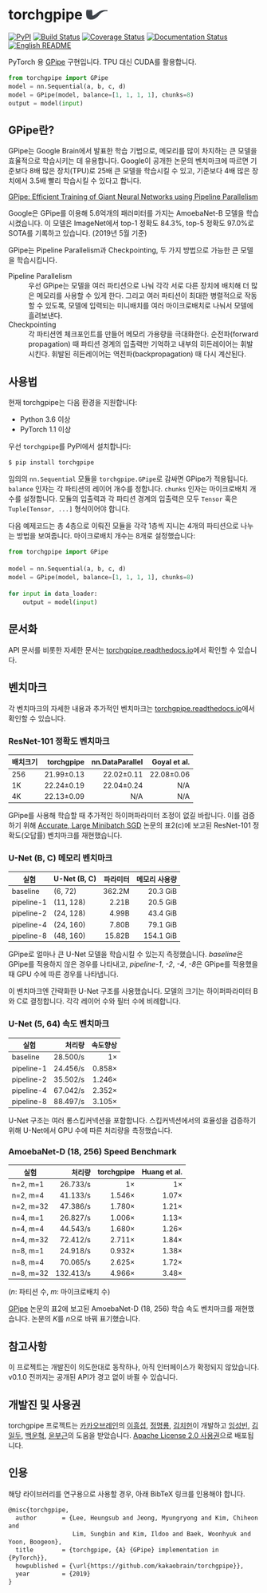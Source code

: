 # torchgpipe <img src="docs/_static/not-pipe.svg" height="20" />

[![PyPI](https://img.shields.io/pypi/v/torchgpipe.svg)](https://pypi.org/project/torchgpipe)
[![Build Status](https://travis-ci.org/kakaobrain/torchgpipe.svg?branch=master)](https://travis-ci.org/kakaobrain/torchgpipe)
[![Coverage Status](https://coveralls.io/repos/github/KakaoBrain/torchgpipe/badge.svg?branch=master)](https://coveralls.io/github/KakaoBrain/torchgpipe?branch=master)
[![Documentation Status](https://readthedocs.org/projects/torchgpipe/badge/?version=latest)](https://torchgpipe.readthedocs.io/en/latest/?badge=latest)
[![English README](https://img.shields.io/badge/readme-english-blue.svg)](README.md)

PyTorch 용 [GPipe](https://arxiv.org/abs/1811.06965) 구현입니다. TPU 대신
CUDA를 활용합니다.

```python
from torchgpipe import GPipe
model = nn.Sequential(a, b, c, d)
model = GPipe(model, balance=[1, 1, 1, 1], chunks=8)
output = model(input)
```

## GPipe란?

GPipe는 Google Brain에서 발표한 학습 기법으로, 메모리를 많이 차지하는 큰 모델을
효율적으로 학습시키는 데 유용합니다. Google이 공개한 논문의 벤치마크에 따르면
기준보다 8배 많은 장치(TPU)로 25배 큰 모델을 학습시킬 수 있고, 기준보다 4배
많은 장치에서 3.5배 빨리 학습시킬 수 있다고 합니다.

[GPipe: Efficient Training of Giant Neural Networks using Pipeline Parallelism](https://arxiv.org/abs/1811.06965)

Google은 GPipe를 이용해 5.6억개의 패러미터를 가지는 AmoebaNet-B 모델을
학습시켰습니다. 이 모델은 ImageNet에서 top-1 정확도 84.3%, top-5 정확도 97.0%로
SOTA를 기록하고 있습니다. (2019년 5월 기준)

GPipe는 Pipeline Parallelism과 Checkpointing, 두 가지 방법으로 가능한 큰 모델을
학습시킵니다.

<dl>
<dt>Pipeline Parallelism</dt>
<dd>우선 GPipe는 모델을 여러 파티션으로 나눠 각각 서로 다른 장치에 배치해 더
    많은 메모리를 사용할 수 있게 한다. 그리고 여러 파티션이 최대한 병렬적으로
    작동할 수 있도록, 모델에 입력되는 미니배치를 여러 마이크로배치로 나눠서
    모델에 흘려보낸다.</dd>

<dt>Checkpointing</dt>
<dd>각 파티션엔 체크포인트를 만들어 메모리 가용량을 극대화한다. 순전파(forward
    propagation) 때 파티션 경계의 입출력만 기억하고 내부의 히든레이어는
    휘발시킨다. 휘발된 히든레이어는 역전파(backpropagation) 때 다시
    계산된다.</dd>
</dl>

## 사용법

현재 torchgpipe는 다음 환경을 지원합니다:

- Python 3.6 이상
- PyTorch 1.1 이상

우선 `torchgpipe`를 PyPI에서 설치합니다:

```sh
$ pip install torchgpipe
```

임의의 `nn.Sequential` 모듈을 `torchgpipe.GPipe`로 감싸면 GPipe가 적용됩니다.
`balance` 인자는 각 파티션의 레이어 개수를 정합니다. `chunks` 인자는
마이크로배치 개수를 설정합니다. 모듈의 입출력과 각 파티션 경계의 입출력은 모두
`Tensor` 혹은 `Tuple[Tensor, ...]` 형식이어야 합니다.

다음 예제코드는 총 4층으로 이뤄진 모듈을 각각 1층씩 지니는 4개의 파티션으로
나누는 방법을 보여줍니다. 마이크로배치 개수는 8개로 설정했습니다:

```python
from torchgpipe import GPipe

model = nn.Sequential(a, b, c, d)
model = GPipe(model, balance=[1, 1, 1, 1], chunks=8)

for input in data_loader:
    output = model(input)
```

## 문서화

API 문서를 비롯한 자세한 문서는 [torchgpipe.readthedocs.io][rtd]에서 확인할 수
있습니다.

[rtd]: https://torchgpipe.readthedocs.io/

## 벤치마크

각 벤치마크의 자세한 내용과 추가적인 벤치마크는
[torchgpipe.readthedocs.io][rtd-benchmarks]에서 확인할 수 있습니다.

[rtd-benchmarks]: https://torchgpipe.readthedocs.io/en/stable/benchmarks.html

### ResNet-101 정확도 벤치마크

배치크기 | torchgpipe | nn.DataParallel | Goyal et al.
-------- | ---------: | --------------: | -----------:
256      | 21.99±0.13 |      22.02±0.11 |   22.08±0.06
1K       | 22.24±0.19 |      22.04±0.24 |          N/A
4K       | 22.13±0.09 |             N/A |          N/A

GPipe를 사용해 학습할 때 추가적인 하이퍼파라미터 조정이 없길 바랍니다. 이를
검증하기 위해 [Accurate, Large Minibatch SGD](https://arxiv.org/abs/1706.02677)
논문의 표2(c)에 보고된 ResNet-101 정확도(오답률) 벤치마크를 재현했습니다.

### U-Net (B, C) 메모리 벤치마크

실험       | U-Net (B, C) | 파라미터 | 메모리 사용량
---------- | ------------ | -------: | ------------:
baseline   | (6, 72)      |   362.2M |      20.3 GiB
pipeline-1 | (11, 128)    |    2.21B |      20.5 GiB
pipeline-2 | (24, 128)    |    4.99B |      43.4 GiB
pipeline-4 | (24, 160)    |    7.80B |      79.1 GiB
pipeline-8 | (48, 160)    |   15.82B |     154.1 GiB

GPipe로 얼마나 큰 U-Net 모델을 학습시킬 수 있는지 측정했습니다. *baseline*은
GPipe를 적용하지 않은 경우를 나타내고, *pipeline-1*, *-2*, *-4*, *-8*은 GPipe를
적용했을 때 GPU 수에 따른 경우를 나타냅니다.

이 벤치마크엔 간략화한 U-Net 구조를 사용했습니다. 모델의 크기는 하이퍼파라미터
B와 C로 결정합니다. 각각 레이어 수와 필터 수에 비례합니다.

### U-Net (5, 64) 속도 벤치마크

실험       | 처리량   | 속도향상
---------- | -------: | -------:
baseline   | 28.500/s |       1×
pipeline-1 | 24.456/s |   0.858×
pipeline-2 | 35.502/s |   1.246×
pipeline-4 | 67.042/s |   2.352×
pipeline-8 | 88.497/s |   3.105×

U-Net 구조는 여러 롱스킵커넥션을 포함합니다. 스킵커넥션에서의 효율성을 검증하기
위해 U-Net에서 GPU 수에 따른 처리량을 측정했습니다.

### AmoebaNet-D (18, 256) Speed Benchmark

실험      | 처리량    | torchgpipe | Huang et al.
--------- | --------: | ---------: | -----------:
n=2, m=1  |  26.733/s |         1× |           1×
n=2, m=4  |  41.133/s |     1.546× |        1.07×
n=2, m=32 |  47.386/s |     1.780× |        1.21×
n=4, m=1  |  26.827/s |     1.006× |        1.13×
n=4, m=4  |  44.543/s |     1.680× |        1.26×
n=4, m=32 |  72.412/s |     2.711× |        1.84×
n=8, m=1  |  24.918/s |     0.932× |        1.38×
n=8, m=4  |  70.065/s |     2.625× |        1.72×
n=8, m=32 | 132.413/s |     4.966× |        3.48×

(*n*: 파티션 수, *m*: 마이크로배치 수)

[GPipe](https://arxiv.org/abs/1811.06965) 논문의 표2에 보고된 AmoebaNet-D (18,
256) 학습 속도 벤치마크를 재현했습니다. 논문의 *K*를 *n*으로 바꿔 표기했습니다.

## 참고사항

이 프로젝트는 개발진이 의도한대로 동작하나, 아직 인터페이스가 확정되지
않았습니다. v0.1.0 전까지는 공개된 API가 경고 없이 바뀔 수 있습니다.

## 개발진 및 사용권

torchgpipe 프로젝트는 [카카오브레인][]의 [이흥섭][], [정명룡][], [김치헌][]이
개발하고 [임성빈][], [김일두][], [백운혁][], [윤부근][]의 도움을 받았습니다.
[Apache License 2.0 사용권](LICENSE)으로 배포됩니다.

[카카오브레인]: https://kakaobrain.com/
[이흥섭]: https://subl.ee/
[정명룡]: https://github.com/mrJeong
[김치헌]: https://github.com/chiheonk
[임성빈]: https://github.com/sungbinlim
[김일두]: https://github.com/ildoonet
[백운혁]: https://github.com/wbaek
[윤부근]: https://github.com/bgyoon

## 인용

해당 라이브러리를 연구용으로 사용할 경우, 아래 BibTeX 링크를 인용해야 합니다.

```
@misc{torchgpipe,
  author       = {Lee, Heungsub and Jeong, Myungryong and Kim, Chiheon and
                  Lim, Sungbin and Kim, Ildoo and Baek, Woonhyuk and Yoon, Boogeon},
  title        = {torchgpipe, {A} {GPipe} implementation in {PyTorch}},
  howpublished = {\url{https://github.com/kakaobrain/torchgpipe}},
  year         = {2019}
}
```
